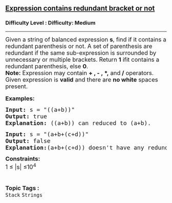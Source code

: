 <h2><a href="https://www.geeksforgeeks.org/problems/expression-contains-redundant-bracket-or-not/1">Expression contains redundant bracket or not</a></h2><h3>Difficulty Level : Difficulty: Medium</h3><hr><div class="problems_problem_content__Xm_eO"><p><span style="font-size: 18px;">Given a string of balanced expression <strong>s</strong>, find if it contains a redundant parenthesis or not. A set of parenthesis are redundant if the same sub-expression is surrounded by unnecessary or multiple brackets. Return <strong>1</strong> if</span><span style="font-size: 18px;">it contains a redundant parenthesis</span><span style="font-size: 18px;">, else <strong>0</strong>.<br></span><span style="font-size: 18px;"><strong>Note:</strong>&nbsp;Expression may contain <strong>+ , - ,&nbsp;*,</strong> and<strong> /</strong> operators. Given expression is&nbsp;<strong>valid</strong>&nbsp;and there are&nbsp;<strong>no white</strong>&nbsp;spaces present.</span><br><br><span style="font-size: 18px;"><strong>Examples:</strong></span></p>
<pre><span style="font-size: 18px;"><strong>Input: </strong>s = "((a+b))"</span><span style="font-size: 18px;">
<strong>Output: </strong>true 
<strong>Explanation: </strong>((a+b)) can reduced to (a+b).
</span></pre>
<pre><span style="font-size: 18px;"><strong>Input: </strong>s = "(a+b+(c+d))"</span><span style="font-size: 18px;">
<strong>Output: </strong>false
<strong>Explanation:</strong>(a+b+(c+d)) doesn't have any redundant or multiple brackets.</span></pre>
<p><span style="font-size: 18px;"><strong>Constraints:<br></strong></span><span style="font-size: 18px;">1 ≤ |s| ≤10<sup>4</sup></span></p></div><br><p><span style=font-size:18px><strong>Topic Tags : </strong><br><code>Stack</code>&nbsp;<code>Strings</code>&nbsp;